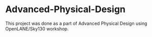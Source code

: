 # Advanced-Physical-Design
This project was done as a part of Advanced Physical Design using OpenLANE/Sky130 workshop.
